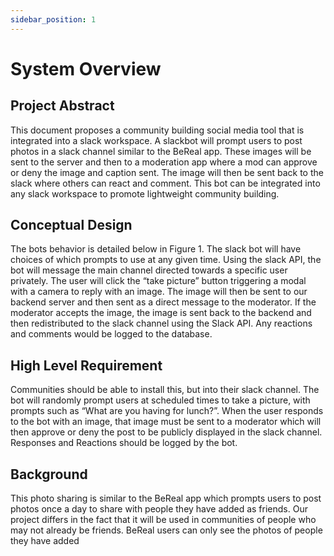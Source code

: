 ```yaml
---
sidebar_position: 1
---
```


# System Overview
## Project Abstract
This document proposes a community building social media tool that is integrated into a slack workspace. A slackbot will prompt users to post photos in a slack channel similar to the BeReal app. These images will be sent to the server and then to a moderation app where a mod can approve or deny the image and caption sent. The image will then be sent back to the slack where others can react and comment. This bot can be integrated into any slack workspace to promote lightweight community building.
## Conceptual Design
The bots behavior is detailed below in Figure 1. The slack bot will have choices of which prompts to use at any given time. Using the slack API, the bot will message the main channel directed towards a specific user privately. The user will click the “take picture” button triggering a modal with a camera to reply with an image. The image will then be sent to our backend server and then sent as a direct message to the moderator. If the moderator accepts the image, the image is sent back to the backend and then redistributed to the slack channel using the Slack API. Any reactions and comments would be logged to the database.
## High Level Requirement
Communities should be able to install this, but into their slack channel. The bot will randomly prompt users at scheduled times to take a picture, with prompts such as “What are you having for lunch?”. When the user responds to the bot with an image, that image must be sent to a moderator which will then approve or deny the post to be publicly displayed in the slack channel. Responses and Reactions should be logged by the bot.
## Background
This photo sharing is similar to the BeReal app which prompts users to post photos once a day to share with people they have added as friends. Our project differs in the fact that it will be used in communities of people who may not already be friends. BeReal users can only see the photos of people they have added
